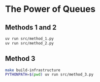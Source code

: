 # The Power of Queues

## Methods 1 and 2

```bash
uv run src/method_1.py
uv run src/method_2.py
```

## Method 3

```bash
make build-infrastructure
PYTHONPATH=$(pwd) uv run src/method_3.py
```